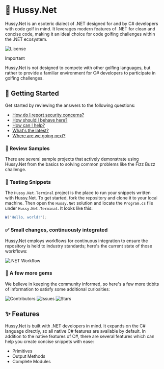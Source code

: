 ﻿# 💃 Hussy.Net

Hussy.Net is an esoteric dialect of .NET designed for and by C# developers with code golf in mind. It leverages modern features of .NET for clean and concise code, making it an ideal choice for code golfing challenges within the .NET ecosystem.

![License](https://img.shields.io/github/license/tacosontitan/Hussy.Net?logo=github&style=for-the-badge)

> [!IMPORTANT]
> Hussy.Net is not designed to compete with other golfing languages, but rather to provide a familiar environment for C# developers to participate in golfing challenges.

## 🚀 Getting Started

Get started by reviewing the answers to the following questions:

- [How do I report security concerns?](./SECURITY.md)
- [How should I behave here?](./CODE_OF_CONDUCT.md)
- [How can I help?](./CONTRIBUTING.md)
- [What's the latest?](./resources/RELEASE_NOTES.md)
- [Where are we going next?](https://github.com/users/tacosontitan/projects/10/views/11)

### 🔎 Review Samples

There are several sample projects that actively demonstrate using Hussy.Net from the basics to solving common problems like the Fizz Buzz challenge.

### 🧪 Testing Snippets

The `Hussy.Net.Terminal` project is the place to run your snippets written with Hussy.Net. To get started, fork the repository and clone it to your local machine. Then open the `Hussy.Net` solution and locate the `Program.cs` file under `Hussy.Net.Terminal`. It looks like this:

```csharp
W("Hello, world!");
```

### ✅ Small changes, continuously integrated

Hussy.Net employs workflows for continuous integration to ensure the repository is held to industry standards; here's the
current state of those workflows:

![.NET Workflow](https://img.shields.io/github/actions/workflow/status/tacosontitan/Hussy.Net/build.yml?label=Build%20and%20Test&logo=dotnet&style=for-the-badge)

### 💎 A few more gems

We believe in keeping the community informed, so here's a few more tidbits of information to satisfy some additional
curiosities:

![Contributors](https://img.shields.io/github/contributors/tacosontitan/Hussy.Net?logo=github&style=for-the-badge)
![Issues](https://img.shields.io/github/issues/tacosontitan/Hussy.Net?logo=github&style=for-the-badge)
![Stars](https://img.shields.io/github/stars/tacosontitan/Hussy.Net?logo=github&style=for-the-badge)

## ✨ Features

Hussy.Net is built with .NET developers in mind. It expands on the C# language directly, so all native C# features are available by default. In addition to the native features of C#, there are several features which can help you create concise snippets with ease:

- Primitives
- Output Methods
- Complete Modules
